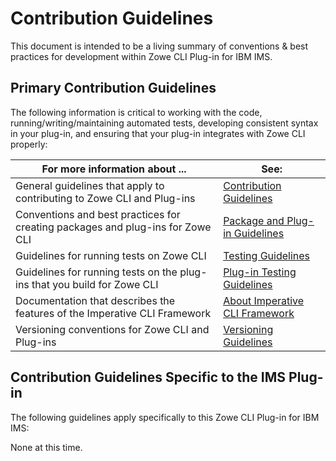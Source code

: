 # Contribution Guidelines
This document is intended to be a living summary of conventions & best practices for development within Zowe CLI Plug-in for IBM IMS.

## Primary Contribution Guidelines
The following information is critical to working with the code, running/writing/maintaining automated tests, developing consistent syntax in your plug-in, and ensuring that your plug-in integrates with Zowe CLI properly:

| For more information about ... | See: |
| ------------------------------ | ----- |
| General guidelines that apply to contributing to Zowe CLI and Plug-ins | [Contribution Guidelines](https://github.com/zowe/zowe-cli/blob/master/CONTRIBUTING.md) |
| Conventions and best practices for creating packages and plug-ins for Zowe CLI | [Package and Plug-in Guidelines](https://github.com/zowe/zowe-cli/blob/master/docs/PackagesAndPluginGuidelines.md)|
| Guidelines for running tests on Zowe CLI | [Testing Guidelines](https://github.com/zowe/zowe-cli/blob/master/docs/TESTING.md) |
| Guidelines for running tests on the plug-ins that you build for Zowe CLI | [Plug-in Testing Guidelines](https://github.com/zowe/zowe-cli/blob/master/docs/PluginTESTINGGuidelines.md) |
| Documentation that describes the features of the Imperative CLI Framework | [About Imperative CLI Framework](https://github.com/zowe/imperative/wiki) |
Versioning conventions for Zowe CLI and Plug-ins| [Versioning Guidelines](https://github.com/zowe/zowe-cli/blob/master/docs/MaintainerVersioning.md) |

## Contribution Guidelines Specific to the IMS Plug-in
The following guidelines apply specifically to this Zowe CLI Plug-in for IBM IMS:

None at this time.

